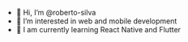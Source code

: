 - 👋 Hi, I’m @roberto-silva
- 👀 I’m interested in web and mobile development
- 🌱 I am currently learning React Native and Flutter

<!---
roberto-silva/roberto-silva is a ✨ special ✨ repository because its `README.md` (this file) appears on your GitHub profile.
You can click the Preview link to take a look at your changes.
--->
